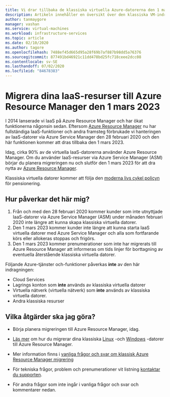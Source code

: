 ```yaml
---
title: Vi drar tillbaka de klassiska virtuella Azure-datorerna den 1 mars 2023
description: Artikeln innehåller en översikt över den klassiska VM-indragningen
author: tanmaygore
manager: vashan
ms.service: virtual-machines
ms.workload: infrastructure-services
ms.topic: article
ms.date: 02/10/2020
ms.author: tagore
ms.openlocfilehash: 7488ef45d665d95a28f69b7af887b98dd5a76376
ms.sourcegitcommit: 877491bd46921c11dd478bd25fc718ceee2dcc08
ms.contentlocale: sv-SE
ms.lasthandoff: 07/02/2020
ms.locfileid: "84678383"
---
```

# <a name="migrate-your-iaas-resources-to-azure-resource-manager-by-march-1-2023"></a>Migrera dina IaaS-resurser till Azure Resource Manager den 1 mars 2023 

I 2014 lanserade vi IaaS på Azure Resource Manager och har ökat funktionerna någonsin sedan. Eftersom [Azure Resource Manager](https://azure.microsoft.com/features/resource-manager/) nu har fullständiga IaaS-funktioner och andra framsteg förbrukade vi hanteringen av IaaS-datorer via Azure Service Manager den 28 februari 2020 och den här funktionen kommer att dras tillbaka den 1 mars 2023. 

Idag, cirka 90% av de virtuella IaaS-datorerna använder Azure Resource Manager. Om du använder IaaS-resurser via Azure Service Manager (ASM) börjar du planera migreringen nu och slutför den 1 mars 2023 för att dra nytta av [Azure Resource Manager](https://docs.microsoft.com/azure/azure-resource-manager/management/).

Klassiska virtuella datorer kommer att följa den [moderna livs cykel policyn](https://support.microsoft.com/help/30881/modern-lifecycle-policy) för pensionering.

## <a name="how-does-this-affect-me"></a>Hur påverkar det här mig? 

1) Från och med den 28 februari 2020 kommer kunder som inte utnyttjade IaaS-datorer via Azure Service Manager (ASM) under månaden februari 2020 inte längre att kunna skapa klassiska virtuella datorer. 
2) Den 1 mars 2023 kommer kunder inte längre att kunna starta IaaS virtuella datorer med Azure Service Manager och alla som fortfarande körs eller allokeras stoppas och frigörs. 
2) Den 1 mars 2023 kommer prenumerationer som inte har migrerats till Azure Resource Manager att informeras om tids linjer för borttagning av eventuella återstående klassiska virtuella datorer.  

Följande Azure-tjänster och-funktioner påverkas **inte** av den här indragningen: 
- Cloud Services 
- Lagrings konton som **inte** används av klassiska virtuella datorer 
- Virtuella nätverk (virtuella nätverk) som **inte** används av klassiska virtuella datorer. 
- Andra klassiska resurser

## <a name="what-actions-should-i-take"></a>Vilka åtgärder ska jag göra? 

- Börja planera migreringen till Azure Resource Manager, idag. 

- [Läs mer](https://docs.microsoft.com/azure/virtual-machines/windows/migration-classic-resource-manager-overview) om hur du migrerar dina klassiska [Linux](./linux/migration-classic-resource-manager-plan.md) -och [Windows](./windows/migration-classic-resource-manager-plan.md) -datorer till Azure Resource Manager.

- Mer information finns i [vanliga frågor och svar om klassisk Azure Resource Manager migrering](https://docs.microsoft.com/azure/virtual-machines/windows/migration-classic-resource-manager-faq)

- För tekniska frågor, problem och prenumerationer vit listning [kontaktar du supporten](https://portal.azure.com/#blade/Microsoft_Azure_Support/HelpAndSupportBlade/newsupportrequest).

- För andra frågor som inte ingår i vanliga frågor och svar och kommentarer nedan.
